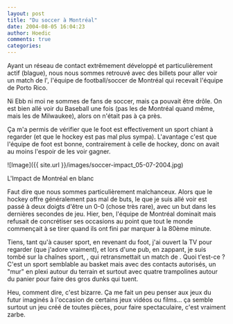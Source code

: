 ```yaml
---
layout: post
title: "Du soccer à Montréal"
date: 2004-08-05 16:04:23
author: Hoedic
comments: true
categories: 
---
```



Ayant un réseau de contact extrêmement développé et particulièrement actif (blague), nous nous sommes retrouvé avec des billets pour aller voir un match de l', l'équipe de football/soccer de Montréal qui recevait l'équipe de Porto Rico.

Ni Ebb ni moi ne sommes de fans de soccer, mais ça pouvait être drôle. On est bien allé voir du Baseball une fois (pas les  de Montréal quand même, mais les  de Milwaukee), alors on n'était pas à ça près.

Ça m'a permis de vérifier que le foot est effectivement un sport chiant à regarder (et que le hockey est pas mal plus sympa). L'avantage c'est que l'équipe de foot est bonne, contrairement à celle de hockey, donc on avait au moins l'espoir de les voir gagner.

![Image]({{ site.url }}/images/soccer-impact_05-07-2004.jpg)
<div class="photoattrib">L'Impact de Montréal en blanc</div>



Faut dire que nous sommes particulièrement malchanceux. Alors que le hockey offre généralement pas mal de buts, le  que je suis allé voir est passé à deux doigts d'être un 0-0 (chose très rare), avec un but dans les dernières secondes de jeu. Hier, ben, l'équipe de Montréal dominait mais refusait de concrétiser ses occasions au point que tout le monde commençait à se tirer quand ils ont fini par marquer à la 80ème minute.

Tiens, tant qu'à causer sport, en revenant du foot, j'ai ouvert la TV pour regarder  (que j'adore vraiment), et lors d'une pub, en zappant, je suis tombé sur la chaînes sport, , qui retransmettait un match de . Quoi t'est-ce ? C'est un sport semblable au basket mais avec des contacts autorisés, un "mur" en plexi autour du terrain et surtout avec quatre trampolines autour du panier pour faire des gros dunks qui tuent.

Heu, comment dire, c'est bizarre. Ça me fait un peu penser aux jeux du futur imaginés à l'occasion de certains jeux vidéos ou films... ça semble surtout un jeu créé de toutes pièces, pour faire spectaculaire, c'est vraiment zarbe.